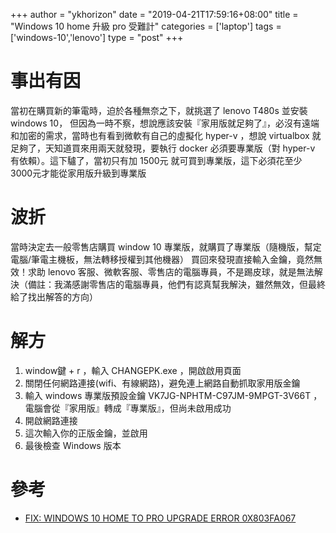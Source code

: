 +++
author = "ykhorizon"
date = "2019-04-21T17:59:16+08:00"
title = "Windows 10 home 升級 pro 受難計"
categories = ['laptop']
tags = ['windows-10','lenovo']
type = "post"
+++

# 事出有因

當初在購買新的筆電時，迫於各種無奈之下，就挑選了 lenovo T480s 並安裝 windows 10，
但因為一時不察，想說應該安裝『家用版就足夠了』，必沒有遠端和加密的需求，當時也有看到微軟有自己的虛擬化 hyper-v ，想說 virtualbox 就足夠了，天知道買來用兩天就發現，要執行 docker 必須要專業版（對 hyper-v 有依賴）。這下驢了，當初只有加 1500元 就可買到專業版，這下必須花至少 3000元才能從家用版升級到專業版

# 波折

當時決定去一般零售店購買 window 10 專業版，就購買了專業版（隨機版，幫定電腦/筆電主機板，無法轉移授權到其他機器）
買回來發現直接輸入金鑰，竟然無效！求助 lenovo 客服、微軟客服、零售店的電腦專員，不是踢皮球，就是無法解決（備註：我滿感謝零售店的電腦專員，他們有認真幫我解決，雖然無效，但最終給了找出解答的方向）

# 解方

1. window鍵 + r ，輸入 CHANGEPK.exe ，開啟啟用頁面
2. 關閉任何網路連接(wifi、有線網路)，避免連上網路自動抓取家用版金鑰
3. 輸入 windows 專業版預設金鑰 VK7JG-NPHTM-C97JM-9MPGT-3V66T ，電腦會從『家用版』轉成『專業版』，但尚未啟用成功
4. 開啟網路連接
5. 這次輸入你的正版金鑰，並啟用
6. 最後檢查 Windows 版本

# 參考

- [FIX: WINDOWS 10 HOME TO PRO UPGRADE ERROR 0X803FA067](http://www.noelpulis.com/fix-windows-10-home-to-pro-upgrade-error-0x803fa067/)